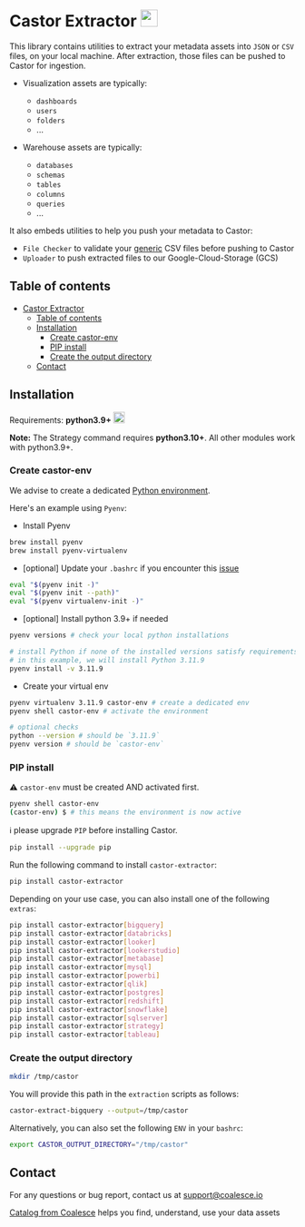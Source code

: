 # Castor Extractor <img src="https://app.castordoc.com/images/castor_icon_dark.svg" width=30 />

This library contains utilities to extract your metadata assets into `JSON` or `CSV` files, on your local machine.
After extraction, those files can be pushed to Castor for ingestion.

- Visualization assets are typically:
  - `dashboards`
  - `users`
  - `folders`
  - ...

- Warehouse assets are typically:
  - `databases`
  - `schemas`
  - `tables`
  - `columns`
  - `queries`
  - ...

It also embeds utilities to help you push your metadata to Castor:

- `File Checker` to validate your [generic](https://docs.castordoc.com/integrations/data-warehouses/generic-warehouse) CSV files before pushing to Castor
- `Uploader` to push extracted files to our Google-Cloud-Storage (GCS)

## Table of contents

- [Castor Extractor](#castor-extractor-)
  - [Table of contents](#table-of-contents)
  - [Installation](#installation)
    - [Create castor-env](#create-castor-env)
    - [PIP install](#pip-install)
    - [Create the output directory](#create-the-output-directory)
  - [Contact](#contact)

## Installation

Requirements: **python3.9+**
<img src="https://upload.wikimedia.org/wikipedia/commons/c/c3/Python-logo-notext.svg" width=20 />

**Note:** The Strategy command requires **python3.10+**. All other modules work with python3.9+.

### Create castor-env

We advise to create a dedicated [Python environment](https://docs.python.org/3/library/venv.html).

Here's an example using `Pyenv`:

- Install Pyenv

```bash
brew install pyenv
brew install pyenv-virtualenv
```

- [optional] Update your `.bashrc` if you encounter this [issue](https://stackoverflow.com/questions/45577194/failed-to-activate-virtualenv-with-pyenv/45578839)

```bash
eval "$(pyenv init -)"
eval "$(pyenv init --path)"
eval "$(pyenv virtualenv-init -)"
```

- [optional] Install python 3.9+ if needed

```bash
pyenv versions # check your local python installations

# install Python if none of the installed versions satisfy requirements 3.9+
# in this example, we will install Python 3.11.9
pyenv install -v 3.11.9
```

- Create your virtual env

```bash
pyenv virtualenv 3.11.9 castor-env # create a dedicated env
pyenv shell castor-env # activate the environment

# optional checks
python --version # should be `3.11.9`
pyenv version # should be `castor-env`
```

### PIP install

⚠️ `castor-env` must be created AND activated first.

```bash
pyenv shell castor-env
(castor-env) $ # this means the environment is now active
```

ℹ️ please upgrade `PIP` before installing Castor.

```bash
pip install --upgrade pip
```

Run the following command to install `castor-extractor`:

```bash
pip install castor-extractor
```

Depending on your use case, you can also install one of the following `extras`:

```bash
pip install castor-extractor[bigquery]
pip install castor-extractor[databricks]
pip install castor-extractor[looker]
pip install castor-extractor[lookerstudio]
pip install castor-extractor[metabase]
pip install castor-extractor[mysql]
pip install castor-extractor[powerbi]
pip install castor-extractor[qlik]
pip install castor-extractor[postgres]
pip install castor-extractor[redshift]
pip install castor-extractor[snowflake]
pip install castor-extractor[sqlserver]
pip install castor-extractor[strategy]
pip install castor-extractor[tableau]
```

### Create the output directory

```bash
mkdir /tmp/castor
```

You will provide this path in the `extraction` scripts as follows:

```bash
castor-extract-bigquery --output=/tmp/castor
```

Alternatively, you can also set the following `ENV` in your `bashrc`:

```bash
export CASTOR_OUTPUT_DIRECTORY="/tmp/castor"
````

## Contact

For any questions or bug report, contact us at [support@coalesce.io](mailto:support@coalesce.io)

[Catalog from Coalesce](https://castordoc.com) helps you find, understand, use your data assets
